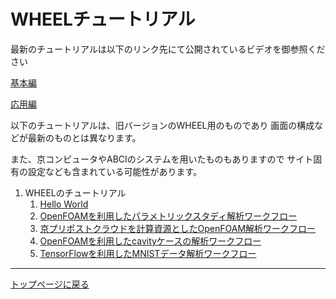 # WHEELチュートリアル

最新のチュートリアルは以下のリンク先にて公開されているビデオを御参照ください

[基本編](https://youtu.be/BmamdFh5wL0)

[応用編](https://youtu.be/ya55_R_iSf8)

以下のチュートリアルは、旧バージョンのWHEEL用のものであり
画面の構成などが最新のものとは異なります。

また、京コンピュータやABCIのシステムを用いたものもありますので
サイト固有の設定なども含まれている可能性があります。

1. WHEELのチュートリアル
    1. [Hello World](1_hello_world.md)
    1. [OpenFOAMを利用したパラメトリックスタディ解析ワークフロー](2_OpenFOAM_PS_sample/OpenFOAM_PS_sample.md)
    1. [京プリポストクラウドを計算資源としたOpenFOAM解析ワークフロー](3_OpenFOAM_KPrepostCloud_sample/OpenFOAM_KPrepostCloud_sample.md)
    1. [OpenFOAMを利用したcavityケースの解析ワークフロー](4_OpenFOAM_TCS_sample/OpenFOAM_TCS_sample.md)
    1. [TensorFlowを利用したMNISTデータ解析ワークフロー](5_TensorFlow_UGE_sample/TensorFlow_UGE_sample.md)

--------
[トップページに戻る](../index.md)
